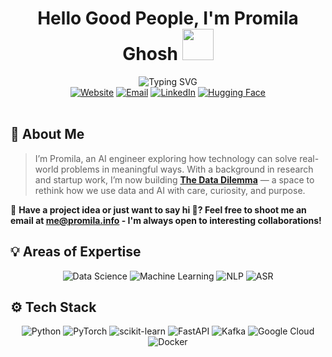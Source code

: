<h1 align="center">Hello Good People, I'm Promila Ghosh <img src="https://media.giphy.com/media/mGcNjsfWAjY5AEZNw6/giphy.gif" width="50"></h1>

<div align="center">
  <img src="https://readme-typing-svg.herokuapp.com?font=Fira+Code&pause=1000&color=0366D6&center=true&vCenter=true&width=435&lines=Data+Scientist;AI+%26+Machine+Learning+Enthusiast;" alt="Typing SVG" />

  <div align="center">
    <a href="https://promila.info" target="_blank"><img src="https://img.shields.io/badge/Website-promila.info-blue?style=flat&logo=google-chrome&logoColor=white" alt="Website"></a>
    <a href="mailto:me@promila.info"><img src="https://img.shields.io/badge/Email-me%40promila.info-orange?style=flat&logo=gmail&logoColor=white" alt="Email"></a>
    <a href="https://www.linkedin.com/in/promila-cse/" target="_blank"><img src="https://img.shields.io/badge/LinkedIn-Connect-blue?style=flat&logo=linkedin&logoColor=white" alt="LinkedIn"></a>
<a href="https://huggingface.co/pr0mila-gh0sh" target="_blank"><img src="https://img.shields.io/badge/Hugging%20Face-Profile-orange?style=flat&logo=huggingface&logoColor" alt="Hugging Face"></a>  </div>
</div>

<br>

## 🚀 About Me

> I’m Promila, an AI engineer exploring how technology can solve real-world problems in meaningful ways. With a background in research and startup work, I’m now building [**The Data Dilemma**](https://github.com/The-Data-Dilemma) — a space to rethink how we use data and AI with care, curiosity, and purpose.


💌 **Have a project idea or just want to say hi 👋? Feel free to shoot me an email at [me@promila.info](mailto:me@promila.info) - I'm always open to interesting collaborations!**


## 💡 Areas of Expertise

<p align="center">
  <img src="https://img.shields.io/badge/Data%20Science-A3C1AD?style=for-the-badge" alt="Data Science">
  <img src="https://img.shields.io/badge/Machine%20Learning-D1E8E2?style=for-the-badge" alt="Machine Learning">
  <img src="https://img.shields.io/badge/NLP-B2D7D6?style=for-the-badge" alt="NLP">
  <img src="https://img.shields.io/badge/ASR-C7E2E1?style=for-the-badge" alt="ASR">
</p>

## ⚙️ Tech Stack

<p align="center">
  <img src="https://img.shields.io/badge/python-9FD0C7?style=for-the-badge&logo=python&logoColor=white" alt="Python">
  <img src="https://img.shields.io/badge/pytorch-ABC8B4.svg?style=for-the-badge&logo=pytorch&logoColor=white" alt="PyTorch">
  <img src="https://img.shields.io/badge/scikit--learn-B5E8D1.svg?style=for-the-badge&logo=scikit-learn&logoColor=white" alt="scikit-learn">
  <img src="https://img.shields.io/badge/fastapi-A5D8D8?style=for-the-badge&logo=FASTAPI&logoColor=white" alt="FastAPI">
  <img src="https://img.shields.io/badge/Apache_Kafka-AED9D3?style=for-the-badge&logo=apache-kafka&logoColor=white" alt="Kafka">
  <img src="https://img.shields.io/badge/Google_Cloud-CCE6D0?style=for-the-badge&logo=google-cloud&logoColor=white" alt="Google Cloud">
  <img src="https://img.shields.io/badge/docker-B9D7D5.svg?style=for-the-badge&logo=docker&logoColor=white" alt="Docker">
</p>






<!-- You can uncomment the section below if you want to display your GitHub activity -->
<!--
## 🔥 Recent Activity
  
[![Promila's GitHub Activity Graph](https://activity-graph.herokuapp.com/graph?username=pr0mila&theme=github)](https://github.com/pr0mila)
-->
